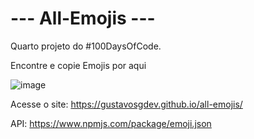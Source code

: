 # --- All-Emojis ---

Quarto projeto do #100DaysOfCode.

Encontre e copie Emojis por aqui

![image](https://user-images.githubusercontent.com/52038436/111714020-1b6a8580-8827-11eb-9078-5f398fbc4ea5.png)

Acesse o site:
https://gustavosgdev.github.io/all-emojis/

API:
https://www.npmjs.com/package/emoji.json
